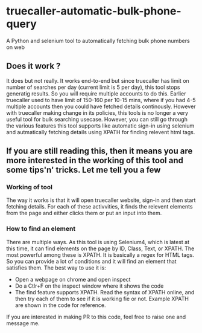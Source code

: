 # truecaller-automatic-bulk-phone-query
A Python and selenium tool to automatically fetching bulk phone numbers on web

## Does it work ?
It does but not really. It works end-to-end but since truecaller has limit on number of searches per day (current limit is 5 per day), this tool stops generatig results.
So you will require multiple accounts to do this. Earlier truecaller used to have limit of 150-160 per 10-15 mins, where if you had 4-5 multiple accounts then you could have fetched details continously. However with truecaller making change in its policies, this tools is no longer a very useful tool for bulk searching usecase. However, you can still go through the various features this tool supports like automatic sign-in using selenium and autmatically fetching details using XPATH for finding relevent html tags.

## If you are still reading this, then it means you are more interested in the working of this tool and some tips'n' tricks. Let me tell you a few
### Working of tool
The way it works is that it will open truecaller website, sign-in and then start fetching details. For each of these activvities, it finds the relevent elements from the page and either clicks them or put an input into them. 

### How to find an element
There are multiple ways. As this tool is using Selenium4, which is latest at this time, it can find elements on the page by ID, Class, Text, or XPATH. The most powerful among these is XPATH. It is basically a regex for HTML tags. So you can provide a lot of conditions and it will find an element that satisfies them. The best way to use it is:
- Open a webpage on chrome and open inspect
- Do a Ctlr+F on the inspect window where it shows the code
- The find feature supports XPATH. Read the syntax of XPATH online, and then try each of them to see if it is working fie or not. Example XPATH are shown in the code for reference.

If you are interested in making PR to this code, feel free to raise one and message me.
